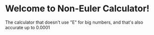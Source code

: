 # Welcome to Non-Euler Calculator!
The calculator that doesn't use "E" for big numbers, and that's also accurate up to 0.0001
